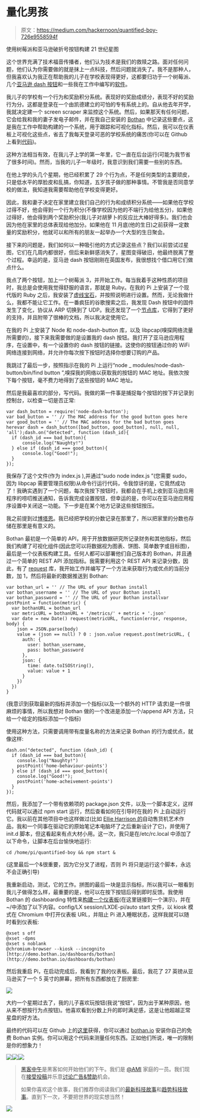 # 量化男孩

> 原文：<https://medium.com/hackernoon/quantified-boy-726e9558594f>

使用树莓派和亚马逊破折号按钮构建 21 世纪星图

这个世界充满了技术福音传播者，他们认为技术是我们的救赎之路。面对任何问题，他们认为你需要做的就是抹上一点科技，然后问题就消失了。我不是那种人，但我喜欢认为我正在帮助我的儿子在学校表现得更好，这都要归功于一个树莓派、几个[亚马逊 dash 按钮](https://www.amazon.co.uk/b?ie=UTF8&node=10833773031)和一些我在工作中编写的[软件](http://bothan.io/)。

我儿子的学校有一个行为和奖励积分系统。表现好的奖励成绩分，表现不好的奖励行为分。这都是登录在一个由凯德建立的可怕的专有系统上的。自从他去年开学，我就决定建一个 screen scraper 来监控这个系统。然后，如果那天有任何问题，它会给我和我的妻子发电子邮件，并在我自己安装的 [Bothan](http://bothan.io/) 中记录这些要点，这是我在工作中帮助构建的一个系统，用于跟踪和可视化指标。然后，我可以在仪表板上可视化这些点，省去了我每天登录可恶的学校系统的痛苦(你可以在 Github 上看到[代码](https://github.com/pezholio/gboard))。

这种方法相当有效，在我儿子上学的第一年里，它一直在后台运行(可能为我节省了很多时间)。然而，当我的儿子一年级时，我意识到我们需要一些别的东西。

在他上学的头几个星期，他已经积累了 29 个行为点，不是任何类型的主要顽皮，只是低水平的厚脸皮和乱搞，你知道，五岁孩子做的那种事情。不管我是否同意学校的做法，我知道我需要帮助他在学校变得更好。

因此，我和妻子决定在家里建立我们自己的行为和成绩积分系统——如果他在学校过得不好，他会得到一个行为积分(不像学校因为他的不端行为给他五分)，如果他过得好，他会得到两个奖励积分(我儿子对胡萝卜的反应比大棒好得多)。我们也会因为他在家里的总体表现给他加分。如果他在 11 月底(他的生日)之前获得一定数量的奖励积分，他就可以和所有的朋友一起举办一个大型的生日聚会。

接下来的问题是，我们如何以一种吸引他的方式记录这些点？我们以前尝试过星图，它们在几周内都很好，但后来新鲜感消失了，星图变得破旧，他最终脱离了整个过程。幸运的是，亚马逊 dash 按钮刚刚在英国发布，我很想找个借口用它们做点什么。

我点了两个按钮，加上一个树莓派 3，并开始工作。每当我着手这种性质的项目时，我总是会使用我觉得舒服的语言，那就是 Ruby。在我的 Pi 上安装了一个现代版的 Ruby 之后，我安装了[虚线宝石](https://github.com/kenyonj/dashed)，并按照说明进行设置。然而，无论我做什么，我都不能让它工作。在一番疯狂的谷歌搜索之后，我发现 Dash 按钮中的固件发生了变化，协议从 ARP 切换到了 UDP。我还发现了一个[节点库](https://github.com/hortinstein/node-dash-button)，它得到了更好的支持，并且附带了很棒的文档，所以我决定使用它。

在我的 Pi 上安装了 Node 和 node-dash-button 库，以及 libpcap(嗅探网络流量所需要的)，接下来我需要做的是设置我的 dash 按钮。我打开了亚马逊应用程序，在设置中，有一个设置你的 dash 按钮的链接。这使你的按钮通过你的 WiFi 网络连接到网络，并允许你每次按下按钮时选择你想要订购的产品。

我跳过了最后一步，按照指示在我的 Pi 上运行“node _ modules/node-dash-button/bin/find button ”,嗅探我的网络以获取我的按钮的 MAC 地址。我依次按下每个按钮，毫不费力地得到了这些按钮的 MAC 地址。

然后是我最喜欢的部分，写代码。我做的第一件事是捕捉每个按钮的按下并记录到控制台，以检查一切是否正常:

```
var dash_button = require('node-dash-button');
var bad_button = '' // The MAC address for the good button goes here
var good_button = '' // The MAC address for the bad button goes herevar dash = dash_button([bad_button, good_button], null, null, 'all');dash.on("detected", function (dash_id){
  if (dash_id === bad_button){
      console.log("Naughty!")
  } else if (dash_id === good_button){
      console.log("Good!");
  }
});
```

我保存了这个文件(作为 index.js ),并通过“sudo node index.js ”(您需要 sudo，因为 libpcap 需要管理员权限)从命令行运行代码，令我惊讶的是，它竟然成功了！我确实遇到了一个问题，每次我按下按钮时，我都会在手机上收到亚马逊应用程序的唠叨推送通知，告诉我完成设置按钮，但幸运的是，你可以在亚马逊应用程序设置中关闭这一功能。下一步是在某个地方记录这些按钮按压。

我之前提到过[博塔恩](http://bothan.io/)。我已经把学校的分数记录在那里了，所以把家里的分数也存储在那里是有意义的。

Bothan 最初是一个简单的 API，用于开放数据研究所记录财务和其他指标，然后我们构建了可视化组件(因此您可以将数据视为图表、饼图、简单数字或目标图)，最后是一个仪表板构建工具。任何人都可以部署他们自己版本的 Bothan，并且通过一个简单的 REST API 添加指标。我需要利用这个 REST API 来记录分数，因此，有了 [request](https://github.com/request/request) 库，我开始工作并编写了一个方法来获取行为或优点的当前分数，加 1，然后将最新的数据推送到 Bothan:

```
var bothan_url = '' // The URL of your Bothan install
var bothan_username = '' // The URL of your Bothan install
var bothan_password = '' // The URL of your Bothan installvar postPoint = function(metric) {
  var bothanURL = bothan_url
  var metricURL = bothanURL + '/metrics/' + metric + '.json'
  var date = new Date() request(metricURL, function(error, response, body) {
    json = JSON.parse(body)
    value = (json == null) ? 0 : json.value request.post(metricURL, {
      auth: {
        user: bothan_username,
        pass: bothan_password
      },
      json: {
        time: date.toISOString(),
        value: value + 1
      }
    })
  })
}
```

(我意识到获取最新的指标并添加一个指标(以及一个额外的 HTTP 请求)是一件很麻烦的事情，所以我想对 Bothan 做的一个改进是添加一个/append API 方法，只给一个给定的指标添加一个指标)

使用这种方法，只需要调用带有度量名称的方法来记录 Bothan 的行为或优点，就像这样:

```
dash.on("detected", function (dash_id) {
  if (dash_id === bad_button){
    console.log("Naughty!")
    postPoint('home-behaviour-points')
  } else if (dash_id === good_button){
    console.log("Good!");
    postPoint('home-acheivement-points')
  }
});
```

然后，我添加了一个带有依赖项的 package.json 文件，以及一个脚本定义，这样代码就可以通过 npm start 运行，然后查看如何在引导时在我的 Pi 上自动运行它。我以前在其他项目中也这样做过(比如 [Ellie Harrison 的](http://www.ellieharrison.com/)自动售货机艺术作品，我和一个同事在驱动它的原始笔记本电脑坏了之后重新设计了它)，并使用了 init.d 脚本，但这看起来有点大材小用。这一次，我只是在/etc/rc.local 中添加了以下命令，让脚本在后台愉快地运行:

```
cd /home/pi/quantified-boy && npm start &
```

(这里最后一个&很重要，因为它分叉了进程，否则 Pi 将只是运行这个脚本，永远不会正确引导)

我重新启动，测试，它的工作。拼图的最后一块是显示指标，所以我可以一眼看到我儿子做得怎么样，最重要的是，他可以在按下按钮后得到即时反馈。我使用 Bothan 的 dashboarding 特性来[构建一个仪表板](http://demo.bothan.io/dashboards/bothan)(在这里链接到一个演示)，并在~/中添加了以下内容。config/LX session/LXDE-pi/auto start 文件，以 kiosk 模式在 Chromium 中打开仪表板 URL，并阻止 Pi 进入睡眠状态，这样我就可以随时看到仪表板:

```
@xset s off
@xset -dpms
@xset s noblank
@chromium-browser --kiosk --incognito [http://demo.bothan.io/dashboards/bothan](http://demo.bothan.io/dashboards/bothan)
```

然后我重启 Pi，在启动完成后，我看到了我的仪表板。最后，我花了 27 英镑从亚马逊买了一个 5 英寸的屏幕，把所有东西都放在了厨房里:

![](img/52a51873589c45cb1d71dfad2d775517.png)

大约一个星期过去了，我的儿子喜欢玩按钮(我说“按钮”，因为出于某种原因，他从来不想按行为点按钮)。他喜欢看到分数上升的即时满足感，这是让他超越正常星盘的好方法。

最终的代码可以在 Github 上的[这里](https://github.com/pezholio/quantified-boy/)获得，你可以通过 [bothan.io](https://bothan.io/) 安装你自己的免费 Bothan 实例。你可以用这个代码来测量任何东西。正如他们所说，唯一的限制是你的想象力！

[![](img/50ef4044ecd4e250b5d50f368b775d38.png)](http://bit.ly/HackernoonFB)[![](img/979d9a46439d5aebbdcdca574e21dc81.png)](https://goo.gl/k7XYbx)[![](img/2930ba6bd2c12218fdbbf7e02c8746ff.png)](https://goo.gl/4ofytp)

> [黑客中午](http://bit.ly/Hackernoon)是黑客如何开始他们的下午。我们是 [@AMI](http://bit.ly/atAMIatAMI) 家庭的一员。我们现在[接受投稿](http://bit.ly/hackernoonsubmission)并乐意[讨论广告&赞助](mailto:partners@amipublications.com)机会。
> 
> 如果你喜欢这个故事，我们推荐你阅读我们的[最新科技故事](http://bit.ly/hackernoonlatestt)和[趋势科技故事](https://hackernoon.com/trending)。直到下一次，不要把世界的现实想当然！

[![](img/be0ca55ba73a573dce11effb2ee80d56.png)](https://goo.gl/Ahtev1)